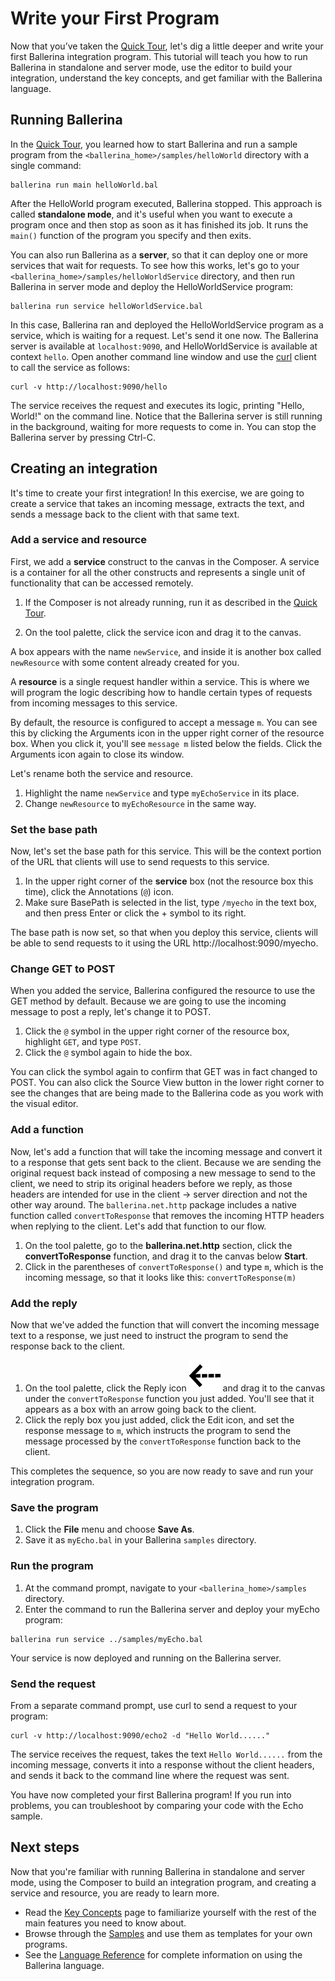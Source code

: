 # Write your First Program

Now that you’ve taken the [Quick Tour](../quick-tour.md), let's dig a little deeper and write your first Ballerina integration program. This tutorial will teach you how to run Ballerina in standalone and server mode, use the editor to build your integration, understand the key concepts, and get familiar with the Ballerina language.

## Running Ballerina

In the [Quick Tour](../quick-tour.md), you learned how to start Ballerina and run a sample program from the `<ballerina_home>/samples/helloWorld` directory with a single command:

```
ballerina run main helloWorld.bal
```

After the HelloWorld program executed, Ballerina stopped. This approach is called **standalone mode**, and it's useful when you want to execute a program once and then stop as soon as it has finished its job. It runs the `main()` function of the program you specify and then exits. 

You can also run Ballerina as a **server**, so that it can deploy one or more services that wait for requests. To see how this works, let's go to your `<ballerina_home>/samples/helloWorldService` directory, and then run Ballerina in server mode and deploy the HelloWorldService program:

```
ballerina run service helloWorldService.bal
```

In this case, Ballerina ran and deployed the HelloWorldService program as a service, which is waiting for a request. Let's send it one now. The Ballerina server is available at `localhost:9090`, and HelloWorldService is available at context `hello`. Open another command line window and use the [curl](https://curl.haxx.se) client to call the service as follows:

```
curl -v http://localhost:9090/hello
```

The service receives the request and executes its logic, printing "Hello, World!" on the command line. Notice that the Ballerina server is still running in the background, waiting for more requests to come in. You can stop the Ballerina server by pressing Ctrl-C. 

## Creating an integration

It's time to create your first integration! In this exercise, we are going to create a service that takes an incoming message, extracts the text, and sends a message back to the client with that same text. 

### Add a service and resource

First, we add a **service** construct to the canvas in the Composer. A service is a container for all the other constructs and represents a single unit of functionality that can be accessed remotely.

1. If the Composer is not already running, run it as described in the [Quick Tour](../quick-tour.md).

1. On the tool palette, click the service icon and drag it to the canvas. 

A box appears with the name `newService`, and inside it is another box called `newResource` with some content already created for you. 

A **resource** is a single request handler within a service. This is where we will program the logic describing how to handle certain types of requests from incoming messages to this service. 

By default, the resource is configured to accept a message `m`. You can see this by clicking the Arguments icon in the upper right corner of the resource box. When you click it, you'll see `message m` listed below the fields. Click the Arguments icon again to close its window.

Let's rename both the service and resource. 

1. Highlight the name `newService` and type `myEchoService` in its place. 
1. Change `newResource` to `myEchoResource` in the same way. 

### Set the base path

Now, let's set the base path for this service. This will be the context portion of the URL that clients will use to send requests to this service. 

1. In the upper right corner of the **service** box (not the resource box this time), click the Annotations (`@`) icon. 
1. Make sure BasePath is selected in the list, type `/myecho` in the text box, and then press Enter or click the + symbol to its right. 

The base path is now set, so that when you deploy this service, clients will be able to send requests to it using the URL http://localhost:9090/myecho.

### Change GET to POST

When you added the service, Ballerina configured the resource to use the GET method by default. Because we are going to use the incoming message to post a reply, let's change it to POST. 

1. Click the `@` symbol in the upper right corner of the resource box, highlight `GET`, and type `POST`. 
1. Click the `@` symbol again to hide the box. 

You can click the symbol again to confirm that GET was in fact changed to POST. You can also click the Source View button in the lower right corner to see the changes that are being made to the Ballerina code as you work with the visual editor.

### Add a function

Now, let's add a function that will take the incoming message and convert it to a response that gets sent back to the client. Because we are sending the original request back instead of composing a new message to send to the client, we need to strip its original headers before we reply, as those headers are intended for use in the client -> server direction and not the other way around. The `ballerina.net.http` package includes a native function called `convertToResponse` that removes the incoming HTTP headers when replying to the client. Let's add that function to our flow.

1. On the tool palette, go to the **ballerina.net.http** section, click the **convertToResponse** function, and drag it to the canvas below **Start**. 
1. Click in the parentheses of `convertToResponse()` and type `m`, which is the incoming message, so that it looks like this: `convertToResponse(m)`

### Add the reply
Now that we've added the function that will convert the incoming message text to a response, we just need to instruct the program to send the response back to the client.

1. On the tool palette, click the Reply icon ![alt text](../images/icons/reply.png "Reply icon") and drag it to the canvas under the `convertToResponse` function you just added. You'll see that it appears as a box with an arrow going back to the client. 
1. Click the reply box you just added, click the Edit icon, and set the response message to `m`, which instructs the program to send the message processed by the `convertToResponse` function back to the client. 

This completes the sequence, so you are now ready to save and run your integration program.

### Save the program

1. Click the **File** menu and choose **Save As**. 
1. Save it as `myEcho.bal` in your Ballerina `samples` directory. 

### Run the program

1. At the command prompt, navigate to your `<ballerina_home>/samples` directory. 
1. Enter the command to run the Ballerina server and deploy your myEcho program:

  ```
  ballerina run service ../samples/myEcho.bal
  ```

Your service is now deployed and running on the Ballerina server. 

### Send the request

From a separate command prompt, use curl to send a request to your program:

```
curl -v http://localhost:9090/echo2 -d "Hello World......"
```

The service receives the request, takes the text `Hello World......` from the incoming message, converts it into a response without the client headers, and sends it back to the command line where the request was sent.

You have now completed your first Ballerina program! If you run into problems, you can troubleshoot by comparing your code with the Echo sample.  

## Next steps

Now that you're familiar with running Ballerina in standalone and server mode, using the Composer to build an integration program, and creating a service and resource, you are ready to learn more. 

* Read the [Key Concepts](../key-concepts.md) page to familiarize yourself with the rest of the main features you need to know about.
* Browse through the [Samples](../samples.md) and use them as templates for your own programs.
* See the [Language Reference](../lang-ref/lang-overview.md) for complete information on using the Ballerina language. 
